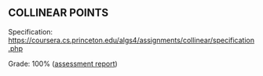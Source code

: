 ## COLLINEAR POINTS

Specification: https://coursera.cs.princeton.edu/algs4/assignments/collinear/specification.php

Grade: 100% ([assessment report](../submissions/part1/week3.1/README.md))
